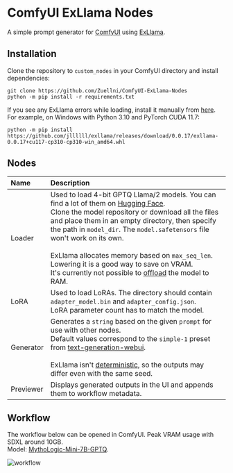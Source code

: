 # ComfyUI ExLlama Nodes
A simple prompt generator for [ComfyUI](https://github.com/comfyanonymous/ComfyUI) using [ExLlama](https://github.com/turboderp/exllama).

## Installation
Clone the repository to `custom_nodes` in your ComfyUI directory and install dependencies:
```
git clone https://github.com/Zuellni/ComfyUI-ExLlama-Nodes
python -m pip install -r requirements.txt
```

If you see any ExLlama errors while loading, install it manually from [here](https://github.com/jllllll/exllama/releases/latest).<br>
For example, on Windows with Python 3.10 and PyTorch CUDA 11.7:
```
python -m pip install https://github.com/jllllll/exllama/releases/download/0.0.17/exllama-0.0.17+cu117-cp310-cp310-win_amd64.whl
```

## Nodes
Name | Description
:--- | :---
Loader | Used to load 4-bit GPTQ Llama/2 models. You can find a lot of them on [Hugging Face](https://huggingface.co/TheBloke).<br>Clone the model repository or download all the files and place them in an empty directory, then specify the path in `model_dir`. The `model.safetensors` file won't work on its own.<br><br>ExLlama allocates memory based on `max_seq_len`. Lowering it is a good way to save on VRAM.<br>It's currently not possible to [offload](https://github.com/turboderp/exllama/issues/177) the model to RAM.
LoRA | Used to load LoRAs. The directory should contain `adapter_model.bin` and `adapter_config.json`.<br>LoRA parameter count has to match the model.
Generator | Generates a `string` based on the given `prompt` for use with other nodes.<br>Default values correspond to the `simple-1` preset from [text-generation-webui](https://github.com/oobabooga/text-generation-webui).<br><br>ExLlama isn't [deterministic](https://github.com/turboderp/exllama/issues/201), so the outputs may differ even with the same seed.
Previewer | Displays generated outputs in the UI and appends them to workflow metadata.

## Workflow
The workflow below can be opened in ComfyUI. Peak VRAM usage with SDXL around 10GB.<br>
Model: [MythoLogic-Mini-7B-GPTQ](https://huggingface.co/TheBloke/MythoLogic-Mini-7B-GPTQ).

![workflow](https://github.com/Zuellni/ComfyUI-ExLlama-Nodes/assets/123005779/b0bfd1f5-c981-4aaa-9a15-9f208387f0d5)
